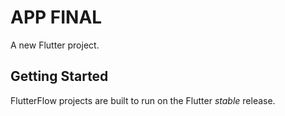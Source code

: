 # APP FINAL

A new Flutter project.

## Getting Started

FlutterFlow projects are built to run on the Flutter _stable_ release.
